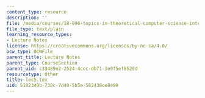 ```yaml
---
content_type: resource
description: ''
file: /media/courses/18-996-topics-in-theoretical-computer-science-internet-research-problems-spring-2002/5182349b738c7d405b5e562438ce8499_lec5.tex
file_type: text/plain
learning_resource_types:
- Lecture Notes
license: https://creativecommons.org/licenses/by-nc-sa/4.0/
ocw_type: OCWFile
parent_title: Lecture Notes
parent_type: CourseSection
parent_uid: c33489e2-2524-4cec-db71-3e9f5ef8529d
resourcetype: Other
title: lec5.tex
uid: 5182349b-738c-7d40-5b5e-562438ce8499
---
```

